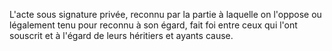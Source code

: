 L'acte sous signature privée, reconnu par la partie à laquelle on l'oppose ou légalement tenu pour reconnu à son égard, fait foi entre ceux qui l'ont souscrit et à l'égard de leurs héritiers et ayants cause. 


